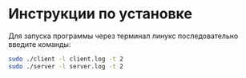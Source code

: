 # Инструкции по установке

Для запуска программы через терминал линукс последовательно введите команды:

```bash
sudo ./client -l client.log -t 2
sudo ./server -l server.log -t 2
```
